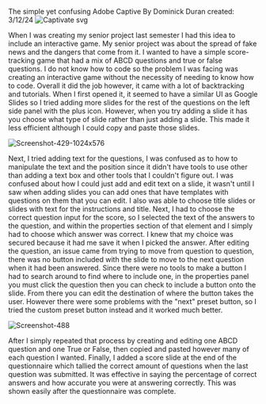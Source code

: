
The simple yet confusing Adobe Captive
By Dominick Duran created: 3/12/24
![Captivate svg](https://github.com/ChicoState/ux-personal-portfolio-daduran1968/assets/157514880/f1dccd4b-bbed-4805-a40d-aaf9c1ba5abc)

When I was creating my senior project last semester I had this idea to include an interactive game. My senior project was about the spread of fake news and the dangers that come from it. I wanted to have a simple score-tracking game that had a mix of ABCD questions and true or false questions. I do not know how to code so the problem I was facing was creating an interactive game without the necessity of needing to know how to code. Overall it did the job however, it came with a lot of backtracking and tutorials. When I first opened it, it seemed to have a similar UI as Google Slides so I tried adding more slides for the rest of the questions on the left side panel with the plus icon. However, when you try adding a slide it has you choose what type of slide rather than just adding a slide. This made it less efficient although I could copy and paste those slides. 

![Screenshot-429-1024x576](https://github.com/ChicoState/ux-personal-portfolio-daduran1968/assets/157514880/1b4f2f32-73a1-4c99-90fd-ebd80244abcf)

Next, I tried adding text for the questions, I was confused as to how to manipulate the text and the position since it didn't have tools to use other than adding a text box and other tools that I couldn't figure out. I was confused about how I could just add and edit text on a slide, it wasn't until I saw when adding slides you can add ones that have templates with questions on them that you can edit. I also was able to choose title slides or slides with text for the instructions and title. Next, I had to choose the correct question input for the score, so I selected the text of the answers to the question, and within the properties section of that element and I simply had to choose which answer was correct. I knew that my choice was secured because it had me save it when I picked the answer. After editing the question, an issue came from trying to move from question to question, there was no button included with the slide to move to the next question when it had been answered. Since there were no tools to make a button I had to search around to find where to include one, in the properties panel you must click the question then you can check to include a button onto the slide. From there you can edit the destination of where the button takes the user. However there were some problems with the "next" preset button, so I tried the custom preset button instead and it worked much better.    

![Screenshot-488](https://github.com/ChicoState/ux-personal-portfolio-daduran1968/assets/157514880/e03ab764-886a-44d6-9591-123bf9cfdf79)

After I simply repeated that process by creating and editing one ABCD question and one True or False, then copied and pasted however many of each question I wanted. Finally, I added a score slide at the end of the questionnaire which tallied the correct amount of questions when the last question was submitted. It was effective in saying the percentage of correct answers and how accurate you were at answering correctly. This was shown easily after the questionnaire was complete.
